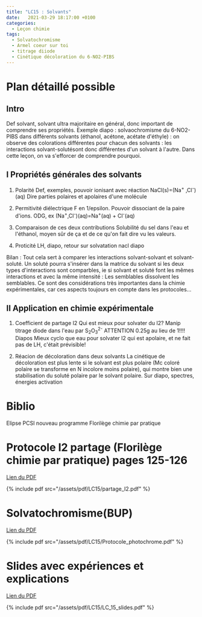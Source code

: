 ```yaml
---
title: "LC15 : Solvants"
date:   2021-03-29 18:17:00 +0100
categories:
  - Leçon chimie
tags:
  - Solvatochromisme
  - Armel coeur sur toi
  - titrage diiode
  - Cinétique décoloration du 6-NO2-PIBS
---
```

# Plan détaillé possible
## Intro
Def solvant, solvant ultra majoritaire en général, donc important de comprendre ses propriétés.
Exemple diapo : solvaochromisme du 6-NO2-PIBS dans différents solvants (éthanol, acétone, acétate d'éthyle) : on observe des colorations différentes
pour chacun des solvants : les interactions solvant-solutésont donc différentes d'un
solvant à l'autre. Dans cette leçon, on va s'efforcer de comprendre pourquoi.
## I Propriétés générales des solvants
1) Polarité
Def, exemples, pouvoir ionisant avec réaction NaCl(s)=(Na<sup>+</sup> ,Cl<sup>-</sup>)(aq)
Dire parties polaires et apolaires d'une molécule

2) Permitivité diélectrique
F en 1/epsilon. Pouvoir dissociant de la paire d'ions. ODG, ex (Na<sup>+</sup>,Cl<sup>-</sup>)(aq)=Na<sup>+</sup>(aq) + Cl<sup>-</sup>(aq)

3) Comparaison de ces deux contributions
Solubilité du sel dans l'eau et l'éthanol, moyen sûr de ça et de ce qu'on fait dire vu les valeurs.

4) Proticité
LH, diapo, retour sur solvatation nacl diapo

Bilan : Tout cela sert à comparer les interactions solvant-solvant et solvant-soluté. Un soluté pourra s'insérer dans la matrice du solvant si les deux types d'interactions sont comparbles, ie si solvant et soluté font les mêmes interactions et avec la même intensité : Les semblables dissolvent les semblables. Ce sont des considérations très importantes dans la chimie expérimentales, car ces aspects toujours en compte dans les protocoles...

## II Application en chimie expérimentale

1) Coefficient de partage I2
Qui est mieux pour solvater du I2? 
Manip titrage diode dans l'eau par S<sub>2</sub>O<sub>3</sub><sup>2-</sup> ATTENTION 0.25g au lieu de 1!!!!
Diapos
Mieux cyclo que eau pour solvater I2 qui est apolaire, et ne fait pas de LH, c'était prévisible!

2) Réacion de décoloration dans deux solvants 
La cinétique de décoloration est plus lente si le solvant est plus polaire (Mc coloré polaire se transforme en N incolore moins polaire), qui montre bien une stabilisation du soluté polaire par le solvant polaire. Sur diapo, spectres, énergies activation

# Biblio
Elipse PCSI nouveau programme
Florilège chimie par pratique
# Protocole I2 partage (Florilège chimie par pratique) pages 125-126
[Lien du PDF](/assets/pdf/LC15/partage_I2.pdf)

{% include pdf src="/assets/pdf/LC15/partage_I2.pdf" %}
# Solvatochromisme(BUP)
[Lien du PDF](/assets/pdf/LC15/Protocole_photochrome.pdf)

{% include pdf src="/assets/pdf/LC15/Protocole_photochrome.pdf" %}
# Slides avec expériences et explications
[Lien du PDF](/assets/pdf/LC15/LC_15_slides.pdf)

{% include pdf src="/assets/pdf/LC15/LC_15_slides.pdf" %}
